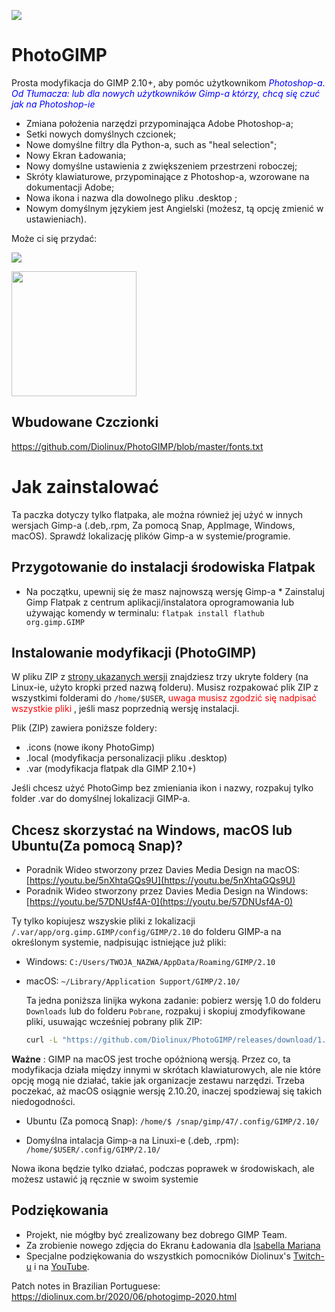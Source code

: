 ![](https://github.com/Diolinux/PhotoGIMP/blob/master/.var/app/org.gimp.GIMP/config/GIMP/2.10/splashes/photogimp-diolinux-splash.png)

# PhotoGIMP
Prosta modyfikacja do GIMP 2.10+, aby pomóc użytkownikom <span style="color: blue;">_Photoshop-a_.
_Od Tłumacza: lub dla nowych użytkowników Gimp-a którzy, chcą się czuć jak na Photoshop-ie_</span>

*	Zmiana położenia narzędzi przypominająca Adobe Photoshop-a;
*	Setki nowych domyślnych czcionek;
*	Nowe domyślne filtry dla Python-a, such as "heal selection";
*	Nowy Ekran Ładowania;
*	Nowy domyślne ustawienia z zwiększeniem przestrzeni roboczej;
*	Skróty klawiaturowe, przypominające z Photoshop-a, wzorowane na dokumentacji Adobe;
*	Nowa ikona i nazwa dla dowolnego pliku .desktop ;
*	Nowym domyślnym językiem jest Angielski (możesz, tą opcję zmienić w ustawieniach).


Może ci się przydać:

![](https://github.com/Diolinux/PhotoGIMP/blob/master/2020-06-22_12-06.png
)


<img src="https://github.com/Diolinux/PhotoGIMP/blob/master/.local/share/icons/hicolor/256x256/apps/photogimp.png" data-canonical-src="https://github.com/Diolinux/PhotoGIMP/blob/master/.icons/photogimp.png" width="200" height="200" />

## Wbudowane Czczionki

https://github.com/Diolinux/PhotoGIMP/blob/master/fonts.txt

# Jak zainstalować

Ta paczka dotyczy tylko flatpaka, ale można również jej użyć w innych wersjach Gimp-a  (.deb,.rpm, Za pomocą Snap, AppImage, Windows, macOS). Sprawdź lokalizację plików Gimp-a w systemie/programie.
## Przygotowanie do instalacji środowiska Flatpak

*   Na początku, upewnij się że masz najnowszą wersję Gimp-a  *   Zainstaluj Gimp Flatpak z centrum aplikacji/instalatora oprogramowania lub używając komendy w terminalu: 
```flatpak install flathub org.gimp.GIMP```

## Instalowanie modyfikacji (PhotoGIMP)

W pliku ZIP z [strony ukazanych wersji](https://github.com/Diolinux/PhotoGIMP/releases) znajdziesz trzy ukryte foldery (na Linux-ie, użyto kropki przed nazwą folderu). Musisz rozpakować plik ZIP z wszystkimi folderami do  ```/home/$USER```, <span style="color: red;">uwaga musisz zgodzić się nadpisać wszystkie pliki</span> , jeśli masz poprzednią wersję instalacji.

Plik (ZIP) zawiera poniższe foldery:

*  .icons (nowe ikony PhotoGimp)
*  .local (modyfikacja personalizacji pliku .desktop)
*   .var (modyfikacja flatpak dla GIMP 2.10+)


Jeśli chcesz użyć PhotoGimp bez zmieniania ikon i nazwy, rozpakuj tylko folder .var do domyślnej lokalizacji GIMP-a.

## Chcesz skorzystać na Windows, macOS lub Ubuntu(Za pomocą Snap)?

*  Poradnik Wideo stworzony przez Davies Media Design na macOS: [https://youtu.be/5nXhtaGQs9U](https://youtu.be/5nXhtaGQs9U)
*  Poradnik Wideo stworzony przez Davies Media Design na Windows: [https://youtu.be/57DNUsf4A-0](https://youtu.be/57DNUsf4A-0)


Ty tylko kopiujesz wszyskie pliki z lokalizacji ```/.var/app/org.gimp.GIMP/config/GIMP/2.10``` do folderu GIMP-a  na określonym systemie, nadpisując istniejące już pliki:

* Windows: `C:/Users/TWOJA_NAZWA/AppData/Roaming/GIMP/2.10`

* macOS: `~/Library/Application Support/GIMP/2.10/`
  
  Ta jedna poniższa linijka wykona zadanie: pobierz wersję 1.0 do folderu `Downloads` lub do folderu `Pobrane`, rozpakuj i skopiuj zmodyfikowane pliki, usuwając wcześniej pobrany plik ZIP:
  ```bash
  curl -L "https://github.com/Diolinux/PhotoGIMP/releases/download/1.0/PhotoGIMP.by.Diolinux.v2020.for.Flatpak.zip" -o ~/Downloads/PhotoGIMP.by.Diolinux.v2020.for.Flatpak.zip && unzip ~/Downloads/PhotoGIMP.by.Diolinux.v2020.for.Flatpak.zip -d ~/Downloads && sudo cp -R ~/Downloads/PhotoGIMP\ by\ Diolinux\ v2020\ for\ Flatpak/.var/app/org.gimp.GIMP/config/GIMP/2.10/ ~/Library/Application\ Support/GIMP/2.10 && rm ~/Downloads/PhotoGIMP.by.Diolinux.v2020.for.Flatpak.zip
  ```
**Ważne** : GIMP na macOS jest troche opóżnioną wersją. Przez co, ta modyfikacja działa między innymi w skrótach klawiaturowych, ale nie które opcję mogą nie działać, takie jak organizacje zestawu narzędzi. Trzeba poczekać, aż macOS osiągnie wersję 2.10.20, inaczej spodziewaj się takich niedogodności.

* Ubuntu (Za pomocą Snap): `/home/$ /snap/gimp/47/.config/GIMP/2.10/`

* Domyślna intalacja Gimp-a na Linuxi-e (.deb, .rpm): `/home/$USER/.config/GIMP/2.10/`

Nowa ikona będzie tylko działać, podczas poprawek w środowiskach, ale możesz ustawić ją ręcznie w swoim systemie

## Podziękowania

* Projekt, nie mógłby być zrealizowany bez dobrego GIMP Team.
* Za zrobienie nowego zdjęcia do Ekranu Ładowania dla [Isabella Mariana](https://www.pexels.com/pt-br/@isabella-mariana-1022505)
* Specjalne podziękowania do wszystkich pomocników Diolinux's  [Twitch-u](https://twitch.tv/Diolinux) i na [YouTube](https://youtube.com/Diolinux).

Patch notes in Brazilian Portuguese: https://diolinux.com.br/2020/06/photogimp-2020.html 
